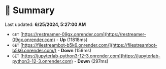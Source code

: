 # 📖 Summary
Last updated: **6/25/2024, 5:27:00 AM**

- `GET` [https://restreamer-09gx.onrender.com](https://restreamer-09gx.onrender.com) - **Up** (11818ms)
- `GET` [https://filestreambot-b5k6.onrender.com/](https://filestreambot-b5k6.onrender.com/) - **Down** (159ms)
- `GET` [https://jupyterlab-python3-12-3.onrender.com](https://jupyterlab-python3-12-3.onrender.com) - **Down** (297ms)
